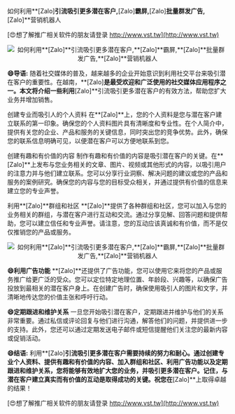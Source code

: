 如何利用**[Zalo]**引流吸引更多潜在客户,**[Zalo]**霸屏,**[Zalo]**批量群发广告,**[Zalo]**营销机器人

[😍想了解推广相关软件的朋友请登录 http://www.vst.tw](http://www.vst.tw)

 <center><img src="https://vst.tw/MP4/tuiguang/png/7.png" alt="如何利用**[Zalo]**引流吸引更多潜在客户,**[Zalo]**霸屏,**[Zalo]**批量群发广告,**[Zalo]**营销机器人"></center>

**😄导语:**
随着社交媒体的普及，越来越多的企业开始意识到利用社交平台来吸引潜在客户的重要性。在越南，**[Zalo]**是最受欢迎和广泛使用的社交媒体应用程序之一。本文将介绍一些利用**[Zalo]**引流吸引更多潜在客户的有效方法，帮助您扩大业务并增加销售。

创建专业而吸引人的个人资料
在**[Zalo]**上，您的个人资料是您与潜在客户建立联系的第一印象。确保您的个人资料图片具有清晰度和专业性。在个人简介中，提供有关您的企业、产品和服务的关键信息，同时突出您的竞争优势。此外，确保您的联系信息明确可见，以便潜在客户可以方便地联系到您。

创建有趣和有价值的内容
制作有趣和有价值的内容是吸引潜在客户的关键。在**[Zalo]**上发布与您业务相关的文章、图片、视频或其他形式的内容，以吸引用户的注意力并与他们建立联系。您可以分享行业洞察、解决问题的建议或您的产品和服务的案例研究。确保您的内容与您的目标受众相关，并通过提供有价值的信息来建立您的专业声誉。

利用**[Zalo]**群组和社区
**[Zalo]**提供了各种群组和社区，您可以加入与您的业务相关的群组，与潜在客户进行互动和交流。通过分享见解、回答问题和提供帮助，您可以建立信任和专业声誉。请注意，您的互动应该真诚和有价值，而不是仅仅推销您的产品或服务。

 <center><img src="https://vst.tw/MP4/tuiguang/png/5.png" alt="如何利用**[Zalo]**引流吸引更多潜在客户,**[Zalo]**霸屏,**[Zalo]**批量群发广告,**[Zalo]**营销机器人"></center>

**😄利用广告功能**
**[Zalo]**还提供了广告功能，您可以使用它来将您的产品或服务推广给更广泛的受众。您可以定位特定地理位置、年龄段、兴趣等，以确保广告投放到最相关的潜在客户身上。在创建广告时，确保使用吸引人的图片和文字，并清晰地传达您的价值主张和呼吁行动。

**😄定期跟进和维护关系**
一旦您开始吸引潜在客户，定期跟进并维护与他们的关系非常重要。通过私信或评论回复与他们进行沟通，解答他们的问题，并提供进一步的支持。此外，您还可以通过定期发送电子邮件或短信提醒他们关注您的最新内容或促销活动。

**😄结语:**
利用**[Zalo]**引流吸引更多潜在客户需要持续的努力和耐心。通过创建专业个人资料、提供有趣和有价值的内容、加入群组和社区、利用广告功能以及定期跟进和维护关系，您将能够有效地扩大您的业务，并吸引更多潜在客户。记住，与潜在客户建立真实而有价值的互动是取得成功的关键。祝您在**[Zalo]**上取得卓越的结果！

[😍想了解推广相关软件的朋友请登录 http://www.vst.tw](http://www.vst.tw)



